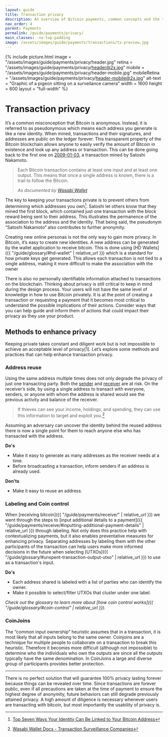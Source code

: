 ```yaml
---
layout: guide
title: Transaction privacy
description: An overview of Bitcoin payments, common concepts and the transaction lifecycle.
nav_order: 4
parent: Payments
permalink: /guide/payments/privacy/
main_classes: -no-top-padding
image: /assets/images/guide/payments/transactions/tx-preview.jpg
---
```


{% include picture.html
    image = "/assets/images/guide/payments/privacy/header.jpg"
    retina = "/assets/images/guide/payments/privacy/header@2x.jpg"
    mobile = "/assets/images/guide/payments/privacy/header-mobile.jpg"
    mobileRetina = "/assets/images/guide/payments/privacy/header-mobile@2x.jpg"
    alt-text = "Graphic of a pigeon sitting on a surveilance camera"
    width = 1600
    height = 600
    layout = "full-width"
%}


# Transaction privacy

<!--
This page should inform about what information is made public when sending or receiving, how the application can help minimize unnecessary privacy leaks, basic application functionality to help, and when we can, more advanced options.
- Single-use addresses (avoiding address reuse)
- Coin selection / labelling
- Coin join / Pay join
-->

It’s a common misconception that Bitcoin is anonymous. Instead, it is referred to as pseudonymous which means each address you generate is like a new identity. When mined, transactions and their signatures, and addresses are public on the ledger forever. This transparent property of the Bitcoin blockchain allows anyone to easily verify the amount of Bitcoin in existence and look up any address or transaction. This can be done going back to the first one on [2009-01-03](https://blockstream.info/tx/4a5e1e4baab89f3a32518a88c31bc87f618f76673e2cc77ab2127b7afdeda33b), a transaction mined by Satoshi Nakamoto.

> Each Bitcoin transaction contains at least one input and at least one output. This means that once a single address is known, there is a trail to follow the Bitcoin.
> 
> <cite>As documented by <a href="https://docs.wasabiwallet.io/FAQ/FAQ-GeneralBitcoinPrivacy.html#how-is-bitcoin-bad-in-terms-of-privacy">Wasabi Wallet</a></cite>

The key to keeping your transactions private is to prevent others from determining which addresses you own[^3]. Satoshi let others know that they mined the first block, which contained just one transaction with the block reward being sent to their address. This illustrates the permanence of the association to the address and the identity. That being said, the pseudonym “Satoshi Nakamoto” also contributes to further anonymity.

Creating new online personas is not the only way to gain more privacy. In Bitcoin, it’s easy to create new identities. A new address can be generated by the wallet application to receive bitcoin. This is done using [HD Wallets]({{ "/guide/glossary/#hd-wallet" | relative_url }}) which is a standard for how private keys get generated. This allows each transaction is not tied to a single address, making it more difficult to make the association with the owner

There is also no personally identifiable information attached to transactions on the blockchain. Thinking about privacy is still critical to keep in mind during the design process. Your users will not have the same level of knowledge in how to use Bitcoin privately. It is at the point of creating a transaction or requesting a payment that it becomes most critical to understand the possible implications of their actions. Consider ways that you can help guide and inform them of actions that could impact their privacy as they use your product.

<!--

Each Bitcoin transaction contains at least one input (where the Bitcoin are from) and at least one output (where the Bitcoin are being sent). This means that once a single address is known, there is a trail to follow the Bitcoin.

Wasabi

-->

## Methods to enhance privacy

Keeping private takes constant and diligent work but is not impossible to achieve an acceptable level of privacy[1]. Let’s explore some methods and practices that can help enhance transaction privacy.

<!-- talk about the problem as you are talking about the solution -->

### Address reuse

Using the same address multiple times does not only degrade the privacy of just one transacting party. Both the [sender](/guide/payments/receive) and [receiver](/guide/payments/receive) are at risk. On the receiver’s side, by using a single address to transact with everyone, senders, or anyone with whom the address is shared would see the previous activity and balance of the receiver.

> If thieves can see your income, holdings, and spending, they can use this information to target and exploit you.[^2]

Assuming an adversary can uncover the identity behind the reused address there is now a single point for them to reach anyone else who has transacted with the address.

<!--
consider how to get the ui generating multiple addresses. make it easy for the user to not fail 

> ###### Worked Example 1 - Savings Revealed
> * You save in bitcoin, using a single-address paper wallet.
> * All your bitcoin savings to this same address, let's say it contains $1 million worth.
> * You buy a small amount of bitcoins to add to your savings, depositing in the paper wallet.
> * The person who sold you the bitcoins follows their trail on the blockchain and finds your paper wallet containing $1 million.
> * He mentions it to someone in a cafe or bar.
> * Word gets around. A burglar raids your home. Kidnappers capture your children and know exactly how much to demand in ransom.

-->


**Do's**

- Make it easy to generate as many addresses as the receiver needs at a time.
- Before broadcasting a transaction, inform senders if an address is already used.

**Don'ts**

- Make it easy to reuse an address.

### Labeling and Coin control
When [receiving bitcoin]({{ "/guide/payments/receive/" | relative_url }}) we went through the steps to [input additional details to a payment]({{ "/guide/payments/receive/#inputting-additional-payment-details" | relative_url }}) through labeling. Not only does this practice help with contextualizing payments, but it also enables preventative measures for enhancing privacy. Separating addresses by labeling them with the other participants of the transaction can help users make more informed decisions in the future when selecting [UTXOs]({{ "/guide/glossary/#unspent-transaction-output-utxo" | relative_url }}) to use as a transaction's input.

**Do's**
- Each address shared is labeled with a list of parties who can identify the owner.
- Make it possible to select/filter UTXOs that cluster under one label.

_Check out the glossary to learn more about [how coin control works]({{ "/guide/glossary/#coin-control" | relative_url }})._

### CoinJoins

The “common input ownership” heuristic assumes that in a transaction, it is most likely that all inputs belong to the same owner. Coinjoins are a technique for multiple people to collaborate on a transaction to break this heuristic. Therefore it becomes more difficult (although not impossible) to determine who the individuals who own the outputs are since all the outputs typically have the same denomination. In CoinJoins a large and diverse group of participants provides better protection.

---

There is no perfect solution that will guarantee 100% privacy lasting forever because things can be revealed over time. Since transactions are forever public, even if all precautions are taken at the time of payment to ensure the highest degree of anonymity, future behaviors can still degrade previously attained privacy. A high amount of diligence is necessary whenever users are transacting with bitcoin, but most importantly the usability of privacy is.

[^1]: [Bitcoin.org - Protecting your privacy](https://bitcoin.org/en/protect-your-privacy)
[^2]: [Wasabi Wallet Docs - Transaction Surveillance Companies](https://docs.wasabiwallet.io/why-wasabi/TransactionSurveillanceCompanies.html#attempt-to-invade-privacy)
[^3]: [Top Seven Ways Your Identity Can Be Linked to Your Bitcoin Address](https://99bitcoins.com/know-more-top-seven-ways-your-identity-can-be-linked-to-your-bitcoin-address/)